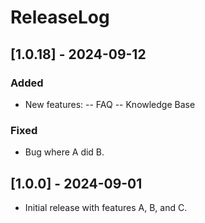# ReleaseLog

## [1.0.18] - 2024-09-12
### Added
- New features: 
-- FAQ
-- Knowledge Base

### Fixed
- Bug where A did B.

## [1.0.0] - 2024-09-01
- Initial release with features A, B, and C.
